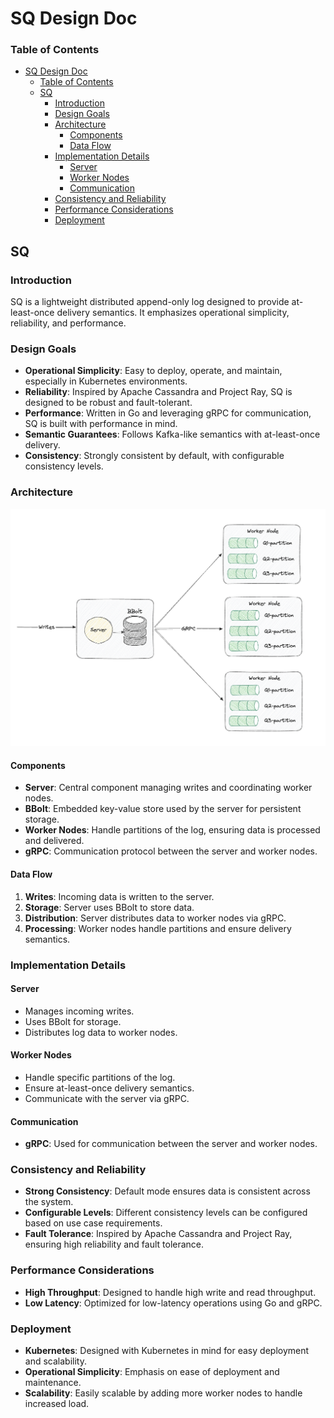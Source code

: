 # SQ Design Doc

### Table of Contents
- [SQ Design Doc](#sq-design-doc)
    - [Table of Contents](#table-of-contents)
  - [SQ](#sq)
    - [Introduction](#introduction)
    - [Design Goals](#design-goals)
    - [Architecture](#architecture)
      - [Components](#components)
      - [Data Flow](#data-flow)
    - [Implementation Details](#implementation-details)
      - [Server](#server)
      - [Worker Nodes](#worker-nodes)
      - [Communication](#communication)
    - [Consistency and Reliability](#consistency-and-reliability)
    - [Performance Considerations](#performance-considerations)
    - [Deployment](#deployment)

## SQ

### Introduction
SQ is a lightweight distributed append-only log designed to provide at-least-once delivery semantics. It emphasizes operational simplicity, reliability, and performance.

### Design Goals
- **Operational Simplicity**: Easy to deploy, operate, and maintain, especially in Kubernetes environments.
- **Reliability**: Inspired by Apache Cassandra and Project Ray, SQ is designed to be robust and fault-tolerant.
- **Performance**: Written in Go and leveraging gRPC for communication, SQ is built with performance in mind.
- **Semantic Guarantees**: Follows Kafka-like semantics with at-least-once delivery.
- **Consistency**: Strongly consistent by default, with configurable consistency levels.

### Architecture

![SQ Architecture](./docs/imgs/basic-design.png)

#### Components
- **Server**: Central component managing writes and coordinating worker nodes.
- **BBolt**: Embedded key-value store used by the server for persistent storage.
- **Worker Nodes**: Handle partitions of the log, ensuring data is processed and delivered.
- **gRPC**: Communication protocol between the server and worker nodes.

#### Data Flow
1. **Writes**: Incoming data is written to the server.
2. **Storage**: Server uses BBolt to store data.
3. **Distribution**: Server distributes data to worker nodes via gRPC.
4. **Processing**: Worker nodes handle partitions and ensure delivery semantics.

### Implementation Details

#### Server
- Manages incoming writes.
- Uses BBolt for storage.
- Distributes log data to worker nodes.

#### Worker Nodes
- Handle specific partitions of the log.
- Ensure at-least-once delivery semantics.
- Communicate with the server via gRPC.

#### Communication
- **gRPC**: Used for communication between the server and worker nodes.

### Consistency and Reliability
- **Strong Consistency**: Default mode ensures data is consistent across the system.
- **Configurable Levels**: Different consistency levels can be configured based on use case requirements.
- **Fault Tolerance**: Inspired by Apache Cassandra and Project Ray, ensuring high reliability and fault tolerance.

### Performance Considerations
- **High Throughput**: Designed to handle high write and read throughput.
- **Low Latency**: Optimized for low-latency operations using Go and gRPC.

### Deployment
- **Kubernetes**: Designed with Kubernetes in mind for easy deployment and scalability.
- **Operational Simplicity**: Emphasis on ease of deployment and maintenance.
- **Scalability**: Easily scalable by adding more worker nodes to handle increased load.

